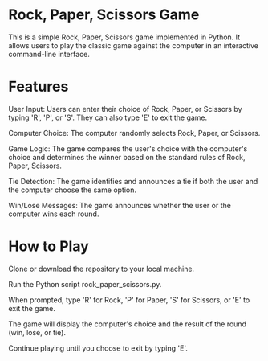 
# Rock, Paper, Scissors Game

This is a simple Rock, Paper, Scissors game implemented in Python. It allows users to play the classic game against the computer in an interactive command-line interface.


# Features

User Input: Users can enter their choice of Rock, Paper, or Scissors by typing 'R', 'P', or 'S'. They can also type 'E' to exit the game.

Computer Choice: The computer randomly selects Rock, Paper, or Scissors.

Game Logic: The game compares the user's choice with the computer's choice and determines the winner based on the standard rules of Rock, Paper, Scissors.

Tie Detection: The game identifies and announces a tie if both the user and the computer choose the same option.

Win/Lose Messages: The game announces whether the user or the computer wins each round.


# How to Play

Clone or download the repository to your local machine.

Run the Python script rock_paper_scissors.py.

When prompted, type 'R' for Rock, 'P' for Paper, 'S' for Scissors, or 'E' to exit the game.

The game will display the computer's choice and the result of the round (win, lose, or tie).

Continue playing until you choose to exit by typing 'E'.
